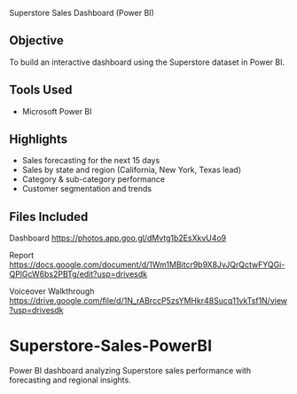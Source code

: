 Superstore Sales Dashboard (Power BI)

## Objective
To build an interactive dashboard using the Superstore dataset in Power BI.

## Tools Used
- Microsoft Power BI

## Highlights
- Sales forecasting for the next 15 days  
- Sales by state and region (California, New York, Texas lead)  
- Category & sub-category performance  
- Customer segmentation and trends  

## Files Included
Dashboard
https://photos.app.goo.gl/dMvtg1b2EsXkvU4o9

Report
https://docs.google.com/document/d/1Wm1MBitcr9b9X8JvJQrQctwFYQGi-QPlGcW6bs2PBTg/edit?usp=drivesdk

Voiceover Walkthrough
https://drive.google.com/file/d/1N_rABrccP5zsYMHkr48Sucq11vkTsf1N/view?usp=drivesdk

# Superstore-Sales-PowerBI
Power BI dashboard analyzing Superstore sales performance with forecasting and regional insights.

